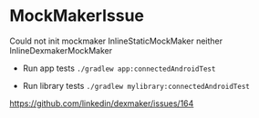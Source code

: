 # MockMakerIssue
Could not init mockmaker InlineStaticMockMaker neither InlineDexmakerMockMaker

* Run app tests
  `./gradlew app:connectedAndroidTest`

* Run library tests
  `./gradlew mylibrary:connectedAndroidTest`

https://github.com/linkedin/dexmaker/issues/164

